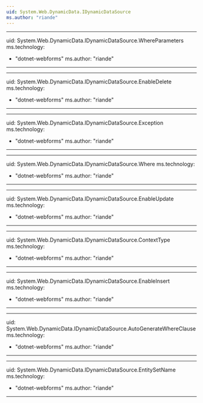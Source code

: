 ```yaml
---
uid: System.Web.DynamicData.IDynamicDataSource
ms.author: "riande"
---
```


---
uid: System.Web.DynamicData.IDynamicDataSource.WhereParameters
ms.technology: 
  - "dotnet-webforms"
ms.author: "riande"
---

---
uid: System.Web.DynamicData.IDynamicDataSource.EnableDelete
ms.technology: 
  - "dotnet-webforms"
ms.author: "riande"
---

---
uid: System.Web.DynamicData.IDynamicDataSource.Exception
ms.technology: 
  - "dotnet-webforms"
ms.author: "riande"
---

---
uid: System.Web.DynamicData.IDynamicDataSource.Where
ms.technology: 
  - "dotnet-webforms"
ms.author: "riande"
---

---
uid: System.Web.DynamicData.IDynamicDataSource.EnableUpdate
ms.technology: 
  - "dotnet-webforms"
ms.author: "riande"
---

---
uid: System.Web.DynamicData.IDynamicDataSource.ContextType
ms.technology: 
  - "dotnet-webforms"
ms.author: "riande"
---

---
uid: System.Web.DynamicData.IDynamicDataSource.EnableInsert
ms.technology: 
  - "dotnet-webforms"
ms.author: "riande"
---

---
uid: System.Web.DynamicData.IDynamicDataSource.AutoGenerateWhereClause
ms.technology: 
  - "dotnet-webforms"
ms.author: "riande"
---

---
uid: System.Web.DynamicData.IDynamicDataSource.EntitySetName
ms.technology: 
  - "dotnet-webforms"
ms.author: "riande"
---
